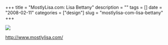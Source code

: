 +++
title = "MostlyLisa.com: Lisa Bettany"
description = ""
tags = []
date = "2008-02-11"
categories = ["design"]
slug = "mostlylisa-com-lisa-bettany"
+++


 

  <div id="screens-thumbs" class="clearfix">
    <div class="txt-center" id="design-submission"><a href="http://www.mostlylisa.com/"><img id='bluga-thumbnail-966' class='bluga-thumbnail large' src='/media/bluga/
wt47f27ef26e11c_0.jpg'/></a></div>  
  </div>   
<p><a href="http://www.mostlylisa.com/">http://www.mostlylisa.com/</a></p>




